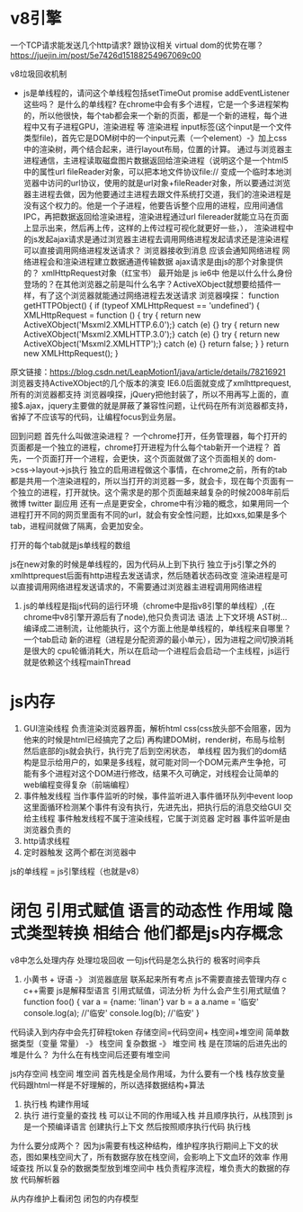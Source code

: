 # v8引擎
一个TCP请求能发送几个http请求? 跟协议相关
virtual dom的优势在哪？
https://juejin.im/post/5e7426d15188254967069c00

v8垃圾回收机制

- js是单线程的，请问这个单线程包括setTimeOut promise addEventListener这些吗？
是什么的单线程?
在chrome中会有多个进程，它是一个多进程架构的，所以他很快，每个tab都会来一个新的页面，都是一个新的进程，每个进程中又有子进程GPU，渲染进程 等
渲染进程 input标签(这个input是一个文件类型file)，首先它是DOM树中的一个input元素（一个element）-》加上css中的渲染树，两个结合起来，进行layout布局，位置的计算。
通过与浏览器主进程通信，主进程读取磁盘图片数据返回给渲染进程（说明这个是一个html5中的属性url fileReader对象，可以把本地文件协议file:// 变成一个临时本地浏览器中访问的url协议，使用的就是url对象+fileReader对象，所以要通过浏览器主进程去做，因为他要通过主进程去跟文件系统打交道，我们的渲染进程是没有这个权力的。他是一个子进程，他要告诉整个应用的进程，应用间通信IPC，再把数据返回给渲染进程，渲染进程通过url filereader就能立马在页面上显示出来，然后再上传，这样的上传过程可视化就更好一些，），
渲染进程中的js发起ajax请求是通过浏览器主进程去调用网络进程发起请求还是渲染进程可以直接调用网络进程发送请求？
浏览器接收到消息 应该会通知网络进程 网络进程会和渲染进程建立数据通道传输数据
ajax请求是由js的那个对象提供的？
xmlHttpRequest对象（红宝书）
最开始是 js ie6中 他是以什么什么身份登场的？在其他浏览器之前是叫什么名字？ActiveXObject就想要给插件一样，有了这个浏览器就能通过网络进程去发送请求
浏览器嗅探：
function getHTTPObject() {
    if (typeof XMLHttpRequest == 'undefined') {
        XMLHttpRequest = function () {
            try { return new ActiveXObject('Msxml2.XMLHTTP.6.0');}
                catch (e) {}
            try { return new ActiveXObject('Msxml2.XMLHTTP.3.0');}
                catch (e) {}
            try { return new ActiveXObject('Msxml2.XMLHTTP');}
                catch (e) {}
            return false;
        }
    }
    return new XMLHttpRequest();
}

原文链接：https://blog.csdn.net/LeapMotion1/java/article/details/78216921
浏览器支持ActiveXObject的几个版本的演变
IE6.0后面就变成了xmlhttprequest,所有的浏览器都支持
浏览器嗅探，jQuery把他封装了，所以不用再写上面的，直接$.ajax，jquery主要做的就是屏蔽了兼容性问题，让代码在所有浏览器都支持，省掉了不应该写的代码，让编程focus到业务层。

回到问题
首先什么叫做渲染进程？
一个chrome打开，任务管理器，每个打开的页面都是一个独立的进程，chrome打开进程为什么每个tab新开一个进程？
首先，一个页面打开一个进程，会更快，这个页面就做了这个页面相关的 dom->css->layout->js执行
独立的启用进程做这个事情，在chrome之前，所有的tab都是共用一个渲染进程的，所以当打开的浏览器一多，就会卡，现在每个页面有一个独立的进程，打开就快。这个需求是的那个页面越来越复杂的时候2008年前后 微博 twitter 副应用
还有一点是更安全，chrome中有沙箱的概念，如果用同一个进程打开不同的网页里面有不同的url，就会有安全性问题，比如xxs,如果是多个tab，进程间就做了隔离，会更加安全。

打开的每个tab就是js单线程的数组

js在new对象的时候是单线程的，因为代码从上到下执行
独立于js引擎之外的 xmlhttprequest后面有http进程去发送请求，然后随着状态码改变
渲染进程是可以直接调用网络进程发送请求的，不需要通过浏览器主进程调用网络进程
1. js的单线程是指js代码的运行环境（chrome中是指v8引擎的单线程）,(在chrome中v8引擎开源后有了node),他只负责词法 语法 上下文环境 AST树...编译成二进制流，让他能执行，这个方面上他是单线程的，单线程来自哪里？一个tab启动 新的进程（进程是分配资源的最小单元），因为进程之间切换消耗是很大的 cpu轮循消耗大，所以在启动一个进程后会启动一个主线程，js运行就是依赖这个线程mainThread 

# js内存

1. GUI渲染线程
负责渲染浏览器界面，解析html css(css放头部不会阻塞，因为他来的时候是html已经搞完了之后) 再构建DOM树，render树，布局与绘制
然后底部的js就会执行，执行完了后到空闲状态，
单线程 因为我们的dom结构是显示给用户的，如果是多线程，就可能对同一个DOM元素产生争抢，可能有多个进程对这个DOM进行修改，结果不久可确定，对线程会让简单的web编程变得复杂（前端编程）
2. 事件触发线程
当作事件监听的时候，事件监听进入事件循环队列中event loop 这里面循环检测某个事件有没有执行，先进先出，把执行后的消息交给GUI 交给主线程
事件触发线程不属于渲染线程，它属于浏览器 定时器 事件监听是由浏览器负责的
3. http请求线程
4. 定时器触发 这两个都在浏览器中

js的单线程 = js引擎线程（也就是v8）

# 闭包 引用式赋值 语言的动态性 作用域 隐式类型转换 相结合 他们都是js内存概念
v8中怎么处理内存 处理垃圾回收 一句js代码是怎么执行的
极客时间李兵

1. 小黄书 + 讶语 -》 浏览器底层 联系起来所有考点
js不需要直接去管理内存 c c++需要
js是解释型语言
引用式赋值，词法分析
为什么会产生引用式赋值？
function foo() {
    var a = {name: 'linan'}
    var b = a
    a.name = '临安'
    console.log(a); //'临安'
    console.log(b); //'临安'
}

代码读入到内存中会先打碎程token
存储空间=代码空间+ 栈空间+堆空间
简单数据类型（变量 常量） -》 栈空间
复杂数据 -》 堆空间
栈 是在顶端的后进先出的
堆是什么？
为什么在有栈空间后还要有堆空间

js内存空间 栈空间 堆空间
首先栈是全局作用域，为什么要有一个栈 栈存放变量
代码跟html一样是不好理解的，所以选择数据结构+算法
1. 执行栈  构建作用域
2. 执行 进行变量的查找
栈 可以让不同的作用域入栈 并且顺序执行，从栈顶到
js是一个预编译语言 创建执行上下文 然后按照顺序执行代码 执行栈

为什么要分成两个？
因为js需要有栈这种结构，维护程序执行期间上下文的状态，图如果栈空间大了，所有数据存放在栈空间，会影响上下文血环的效率 作用域查找
所以复杂的数据类型放到堆空间中
栈负责程序流程，堆负责大的数据的存放 代码解析器

从内存维护上看闭包 闭包的内存模型
